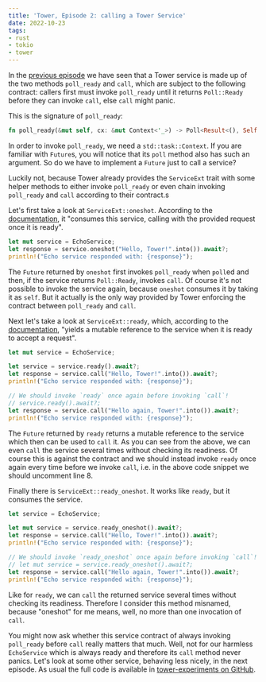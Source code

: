 ```yaml
---
title: 'Tower, Episode 2: calling a Tower Service'
date: 2022-10-23
tags:
- rust
- tokio
- tower
---
```


In the [previous episode](/2022/10/21/2022-10-21-tower-1) we have seen that a Tower service is made up of the two methods `poll_ready` and `call`, which are subject to the following contract: callers first must invoke `poll_ready` until it returns `Poll::Ready` before they can invoke `call`, else `call` might panic.

This is the signature of `poll_ready`:

```rust
fn poll_ready(&mut self, cx: &mut Context<'_>) -> Poll<Result<(), Self::Error>>;
```

In order to invoke `poll_ready`, we need a `std::task::Context`. If you are familiar with `Future`s, you will notice that its `poll` method also has such an argument. So do we have to implement a `Future` just to call a service?

Luckily not, because Tower already provides the `ServiceExt` trait with some helper methods to either invoke `poll_ready` or even chain invoking `poll_ready` and `call` according to their contract.s

Let's first take a look at `ServiceExt::oneshot`. According to the [documentation](https://docs.rs/tower/latest/tower/trait.ServiceExt.html#method.oneshot), it "consumes this service, calling with the provided request once it is ready".

```rust
let mut service = EchoService;
let response = service.oneshot("Hello, Tower!".into()).await?;
println!("Echo service responded with: {response}");
```

The `Future` returned by `oneshot` first invokes `poll_ready` when `poll`ed and then, if the service returns `Poll::Ready`, invokes `call`. Of course it's not possible to invoke the service again, because `oneshot` consumes it by taking it as `self`. But it actually is the only way provided by Tower enforcing the contract between `poll_ready` and `call`.

Next let's take a look at `ServiceExt::ready`, which, according to the [documentation](https://docs.rs/tower/latest/tower/trait.ServiceExt.html#method.ready), "yields a mutable reference to the service when it is ready to accept a request".

```rust
let mut service = EchoService;

let service = service.ready().await?;
let response = service.call("Hello, Tower!".into()).await?;
println!("Echo service responded with: {response}");

// We should invoke `ready` once again before invoking `call`!
// service.ready().await?;
let response = service.call("Hello again, Tower!".into()).await?;
println!("Echo service responded with: {response}");
```

The `Future` returned by `ready` returns a mutable reference to the service which then can be used to `call` it. As you can see from the above, we can even `call` the service several times without checking its readiness. Of course this is against the contract and we should instead invoke `ready` once again every time before we invoke `call`, i.e. in the above code snippet we should uncomment line 8.

Finally there is `ServiceExt::ready_oneshot`. It works like `ready`, but it consumes the service.

```rust
let service = EchoService;

let mut service = service.ready_oneshot().await?;
let response = service.call("Hello, Tower!".into()).await?;
println!("Echo service responded with: {response}");

// We should invoke `ready_oneshot` once again before invoking `call`!
// let mut service = service.ready_oneshot().await?;
let response = service.call("Hello again, Tower!".into()).await?;
println!("Echo service responded with: {response}");
```

Like for `ready`, we can `call` the returned service several times without checking its readiness. Therefore I consider this method misnamed, because "oneshot" for me means, well, no more than one invocation of `call`.

You might now ask whether this service contract of always invoking `poll_ready` before `call` really matters that much. Well, not for our harmless `EchoService` which is always ready and therefore its `call` method never panics. Let's look at some other service, behaving less nicely, in the next episode. As usual the full code is available in [tower-experiments on GitHub](https://github.com/hseeberger/tower-experiments).
